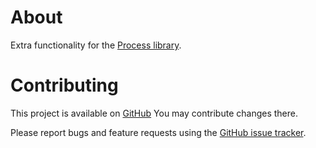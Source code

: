 # About

Extra functionality for the [Process library](http://hackage.haskell.org/package/process).

# Contributing

This project is available on [GitHub](https://github.com/seereason/process-extras.) You may contribute changes there.

Please report bugs and feature requests using the [GitHub issue tracker](https://github.com/ddssff/process-extras/issues).
